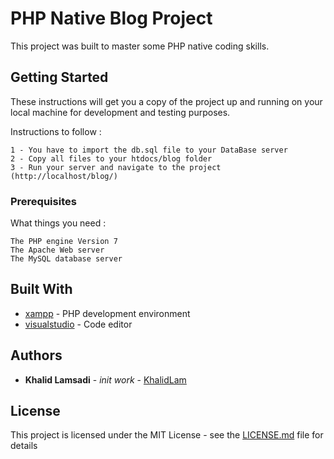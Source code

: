 # PHP Native Blog Project

This project was built to master some PHP native coding skills.  

## Getting Started

These instructions will get you a copy of the project up and running on your local machine for development and testing purposes. 

Instructions to follow :

```
1 - You have to import the db.sql file to your DataBase server
2 - Copy all files to your htdocs/blog folder
3 - Run your server and navigate to the project (http://localhost/blog/)
```

### Prerequisites

What things you need :

```
The PHP engine Version 7
The Apache Web server 
The MySQL database server
```

## Built With

* [xampp](https://www.apachefriends.org/) - PHP development environment
* [visualstudio](https://code.visualstudio.com/) - Code editor

## Authors

* **Khalid Lamsadi** - *init work* - [KhalidLam](https://github.com/KhalidLam)

## License

This project is licensed under the MIT License - see the [LICENSE.md](LICENSE.md) file for details
